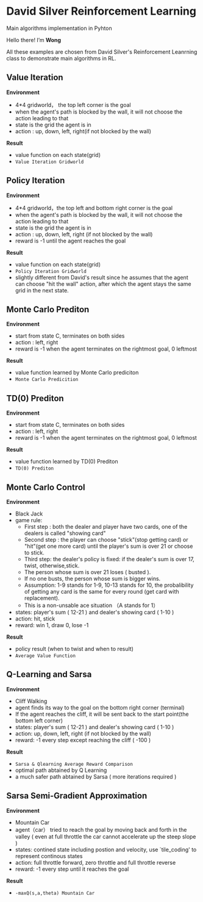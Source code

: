 # David Silver Reinforcement Learning

Main algorithms implementation in Pyhton

Hello there! I’m **Wong**

All these examples are chosen from David Silver's Reinforcement Leanrning class to demonstrate main algorithms in RL. 



## Value Iteration

**Environment** 


* 4*4 gridworld， the top left corner is the goal
* when the agent's path is blocked by the wall, it will not choose the action leading to that
* state is the grid the agent is in
* action : up, down, left, right(if not blocked by the wall)

**Result** 

* value function on each state(grid) 
* `Value Iteration Gridworld`


## Policy Iteration

**Environment** 


* 4*4 gridworld，the top left and bottom right corner is the goal
* when the agent's path is blocked by the wall, it will not choose the action leading to that
* state is the grid the agent is in
* action : up, down, left, right (if not blocked by the wall)
* reward is -1 until the agent reaches the goal

**Result** 

* value function on each state(grid)
* `Policy Iteration Gridworld`
* slightly different from David's result since he assumes that the agent can choose "hit the wall" action, after which the agent stays the same grid in the next state.



## Monte Carlo Prediton

**Environment** 


* start from state C, terminates on both sides
* action : left, right 
* reward is -1 when the agent terminates on the rightmost goal, 0 leftmost

**Result** 

* value function learned by Monte Carlo prediciton
* `Monte Carlo Predicition`


## TD(0) Prediton

**Environment** 


* start from state C, terminates on both sides
* action : left, right 
* reward is -1 when the agent terminates on the rightmost goal, 0 leftmost

**Result** 

* value function learned by TD(0) Prediton
* `TD(0) Prediton`


## Monte Carlo Control

**Environment** 


* Black Jack
* game rule: 
 	*  First step : both the dealer and player have two cards, one of the dealers is called "showing card"
	*  Second step : the player can choose "stick"(stop getting card) or "hit"(get one more card) until the player's sum is over 21 or choose to stick.
	*  Third step: the dealer's policy is fixed: if the dealer's sum is over 17, twist, otherwise,stick.
	*  The person whose sum is over 21 loses ( busted ).
	*  If no one busts, the person whose sum is bigger wins.
	*  Assumption: 1-9 stands for 1-9, 10-13 stands for 10, the probalibility of getting any card is the same for every round (get card with replacement).
	*  This is a non-unsable ace situation （A stands for 1）
* states: player's sum ( 12-21 ) and dealer's showing card ( 1-10 )
* action: hit, stick
* reward: win 1, draw 0, lose -1
	

**Result** 

* policy result (when to twist and when to result)
* `Average Value Function`


## Q-Learning and Sarsa
**Environment** 


* Cliff Walking
* agent finds its way to the goal on the bottom right corner (terminal)
* If the agent reaches the cliff, it will be sent back to the start point(the bottom left corner)
* states: player's sum ( 12-21 ) and dealer's showing card ( 1-10 )
* action: up, down, left, right (if not blocked by the wall) 
* reward: -1 every step except reaching the cliff ( -100 )	

**Result** 

* `Sarsa & Qlearning Average Reward Comparison`
*  optimal path abtained by Q Learning
*  a much safer path abtained by Sarsa ( more iterations required )


## Sarsa Semi-Gradient Approximation
**Environment** 


* Mountain Car
* agent（car） tried to reach the goal by moving back and forth in the valley ( even at full throttle the car cannot accelerate up the steep slope )
* states: contined state including postion and velocity, use `tile_coding' to represent continous states
* action: full throttle forward, zero throttle and full throttle reverse 
* reward: -1 every step until it reaches the goal	

**Result** 

* `-maxQ(s,a,theta) Mountain Car`



